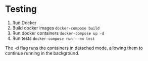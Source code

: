 # Testing

1. Run Docker
2. Build docker images `docker-compose build`
3. Run docker containers `docker-compose up -d`
4. Run tests `docker-compose run --rm test`

The -d flag runs the containers in detached mode, allowing them to continue running in the background.